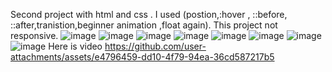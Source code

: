 Second project with html and css .
I used (postion,:hover , ::before, ::after,tranistion,beginner animation ,float again).
This project not responsive.
![image](https://github.com/user-attachments/assets/37f5a3c8-237c-49a3-b6db-228c00bb4d4b)
![image](https://github.com/user-attachments/assets/51c33be1-bae2-452f-860d-85fa4e9ed4a6)
![image](https://github.com/user-attachments/assets/85b9c4db-5708-41d4-bc2e-5b07ad121bda)
![image](https://github.com/user-attachments/assets/9e730d16-a1e5-4bab-b902-102fffb2c7bc)
![image](https://github.com/user-attachments/assets/6f6ab335-dd5f-48f5-9bb4-3d56da50c427)
![image](https://github.com/user-attachments/assets/febbf11f-9dd4-4eaa-97a2-17f764d3184d)
![image](https://github.com/user-attachments/assets/27877d59-80ac-4c63-b491-700db6012af3)
![image](https://github.com/user-attachments/assets/5db07132-7185-4c11-b6a8-fed99dcc2462)
Here is video
https://github.com/user-attachments/assets/e4796459-dd10-4f79-94ea-36cd587217b5
